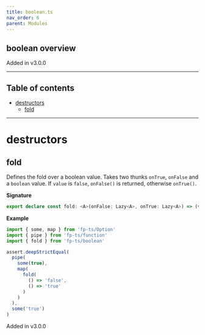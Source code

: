 ```yaml
---
title: boolean.ts
nav_order: 6
parent: Modules
---
```


## boolean overview

Added in v3.0.0

---

<h2 class="text-delta">Table of contents</h2>

- [destructors](#destructors)
  - [fold](#fold)

---

# destructors

## fold

Defines the fold over a boolean value.
Takes two thunks `onTrue`, `onFalse` and a `boolean` value.
If `value` is `false`, `onFalse()` is returned, otherwise `onTrue()`.

**Signature**

```ts
export declare const fold: <A>(onFalse: Lazy<A>, onTrue: Lazy<A>) => (value: boolean) => A
```

**Example**

```ts
import { some, map } from 'fp-ts/Option'
import { pipe } from 'fp-ts/function'
import { fold } from 'fp-ts/boolean'

assert.deepStrictEqual(
  pipe(
    some(true),
    map(
      fold(
        () => 'false',
        () => 'true'
      )
    )
  ),
  some('true')
)
```

Added in v3.0.0

